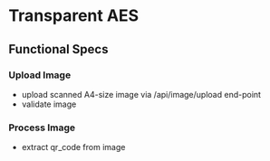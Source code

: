 # Transparent AES

## Functional Specs

### Upload Image
- upload scanned A4-size image via /api/image/upload end-point
- validate image

### Process Image
- extract qr_code from image


